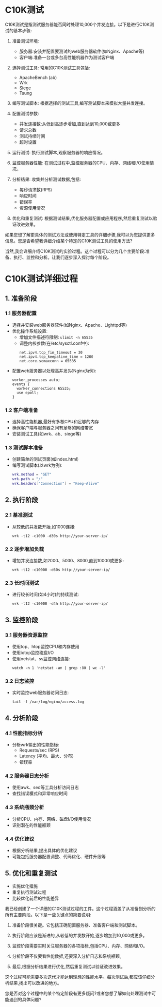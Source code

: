 # C10K测试

C10K测试是指测试服务器能否同时处理10,000个并发连接。以下是进行C10K测试的基本步骤:

1. 准备测试环境:
   - 服务器:安装并配置要测试的web服务器软件(如Nginx、Apache等)
   - 客户端:准备一台或多台高性能机器作为测试客户端

2. 选择测试工具:
   常用的C10K测试工具包括:
   - ApacheBench (ab)
   - Wrk
   - Siege
   - Tsung

3. 编写测试脚本:
   根据选择的测试工具,编写测试脚本来模拟大量并发连接。

4. 配置测试参数:
   - 并发连接数:从低到高逐步增加,直到达到10,000或更多
   - 请求总数
   - 测试持续时间
   - 超时设置

5. 运行测试:
   执行测试脚本,观察服务器的响应情况。

6. 监控服务器性能:
   在测试过程中,监控服务器的CPU、内存、网络和I/O使用情况。

7. 分析结果:
   收集并分析测试数据,包括:
   - 每秒请求数(RPS)
   - 响应时间
   - 错误率
   - 资源使用情况

8. 优化和重复测试:
   根据测试结果,优化服务器配置或应用程序,然后重复测试以验证改进效果。

如果您想了解更具体的测试方法或使用特定工具的详细步骤,我可以为您提供更多信息。您是否希望我详细介绍某个特定的C10K测试工具的使用方法?


当然,我会详细介绍C10K测试的实验过程。这个过程可以分为几个主要阶段:准备、执行、监控和分析。让我们逐步深入探讨每个阶段。


# C10K测试详细过程

## 1. 准备阶段

### 1.1 服务器配置
- 选择并安装web服务器软件(如Nginx、Apache、Lighttpd等)
- 优化操作系统设置:
  - 增加文件描述符限制: `ulimit -n 65535`
  - 调整内核参数(在/etc/sysctl.conf中):
    ```
    net.ipv4.tcp_fin_timeout = 30
    net.ipv4.tcp_keepalive_time = 1200
    net.core.somaxconn = 65535
    ```
- 配置web服务器以处理高并发(以Nginx为例):
  ```nginx
  worker_processes auto;
  events {
    worker_connections 65535;
    use epoll;
  }
  ```

### 1.2 客户端准备
- 选择高性能机器,最好有多核CPU和足够的内存
- 确保客户端与服务器之间有足够的网络带宽
- 安装测试工具(如wrk、ab、siege等)

### 1.3 测试脚本准备
- 创建简单的测试页面(如index.html)
- 编写测试脚本(以wrk为例):
  ```lua
  wrk.method = "GET"
  wrk.path = "/"
  wrk.headers["Connection"] = "Keep-Alive"
  ```

## 2. 执行阶段

### 2.1 基准测试
- 从较低的并发数开始,如1000连接:
  ```
  wrk -t12 -c1000 -d30s http://your-server-ip/
  ```

### 2.2 逐步增加负载
- 增加并发连接数,如2000、5000、8000,直到10000或更多:
  ```
  wrk -t12 -c10000 -d60s http://your-server-ip/
  ```

### 2.3 长时间测试
- 进行较长时间(如4小时)的持续测试:
  ```
  wrk -t12 -c10000 -d4h http://your-server-ip/
  ```

## 3. 监控阶段

### 3.1 服务器资源监控
- 使用top、htop监控CPU和内存使用
- 使用iotop监控磁盘I/O
- 使用netstat、ss监控网络连接:
  ```
  watch -n 1 'netstat -an | grep :80 | wc -l'
  ```

### 3.2 日志监控
- 实时监控web服务器访问日志:
  ```
  tail -f /var/log/nginx/access.log
  ```

## 4. 分析阶段

### 4.1 性能指标分析
- 分析wrk输出的性能指标:
  - Requests/sec (RPS)
  - Latency (平均、最大、分布)
  - 错误率

### 4.2 服务器日志分析
- 使用awk、sed等工具分析访问日志
- 查找错误模式和异常响应时间

### 4.3 系统瓶颈分析
- 分析CPU、内存、网络、磁盘I/O使用情况
- 识别潜在的性能瓶颈

### 4.4 优化建议
- 根据分析结果,提出具体的优化建议
- 可能包括服务器配置调整、代码优化、硬件升级等

## 5. 优化和重复测试

- 实施优化措施
- 重复执行测试过程
- 比较优化前后的性能差异


我已经创建了一个详细的C10K测试过程的工件。这个过程涵盖了从准备到分析的所有主要阶段。以下是一些关键点的简要说明:

1. 准备阶段很关键。它包括正确配置服务器、准备客户端和测试脚本。

2. 执行阶段应该是渐进的,从较低的并发数开始,逐步增加到10,000或更多。

3. 监控阶段需要实时关注服务器的各项指标,包括CPU、内存、网络和I/O。

4. 分析阶段不仅要看性能数据,还要深入分析日志和系统瓶颈。

5. 最后,根据分析结果进行优化,然后重复测试以验证改进效果。

这个过程可能需要多次迭代才能达到理想的性能水平。每次测试后,都应该仔细分析结果,找出可以改进的地方。

您是否对这个过程中的某个特定阶段有更多疑问?或者您想了解如何处理测试中可能遇到的具体问题?